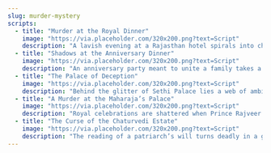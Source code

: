 ```yaml
---
slug: murder-mystery
scripts:
  - title: "Murder at the Royal Dinner"
    image: "https://via.placeholder.com/320x200.png?text=Script"
    description: "A lavish evening at a Rajasthan hotel spirals into chaos when a core business partner is found dead. Beginner-friendly with 8–12 players, mixing royalty, intrigue, and hidden vendettas."
  - title: "Shadows at the Anniversary Dinner"
    image: "https://via.placeholder.com/320x200.png?text=Script"
    description: "An anniversary party meant to unite a family takes a dark turn with a locked-room mystery. Designed for 10–14 players, it blends secrets, family drama, and suspenseful twists."
  - title: "The Palace of Deception"
    image: "https://via.placeholder.com/320x200.png?text=Script"
    description: "Behind the glitter of Sethi Palace lies a web of ambition and betrayal. Great for 8–10 players, set in a modern luxury hotel with glamorous roles and easy roleplay."
  - title: "A Murder at the Maharaja’s Palace"
    image: "https://via.placeholder.com/320x200.png?text=Script"
    description: "Royal celebrations are shattered when Prince Rajveer’s fate sparks whispers of politics, romance, and revenge. Perfect for 10–12 players, with a regal setting and dramatic characters."
  - title: "The Curse of the Chaturvedi Estate"
    image: "https://via.placeholder.com/320x200.png?text=Script"
    description: "The reading of a patriarch’s will turns deadly in a grand riverside mansion. Suited for 12–16 players, this script layers inheritance drama, betrayal, and locked-room intrigue."
---
```

